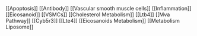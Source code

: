 [[Apoptosis]]
[[Antibody]]
[[Vascular smooth muscle cells]]
[[Inflammation]]
[[Eicosanoid]]
[[VSMCs]]
[[Cholesterol Metabolism]]
[[Ltb4]]
[[Mva Pathway]]
[[Cyb5r3]]
[[Lte4]]
[[Eicosanoids Metabolism]]
[[Metabolism Liposome]]
